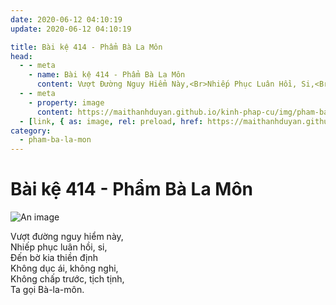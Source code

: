 ```yaml
---
date: 2020-06-12 04:10:19
update: 2020-06-12 04:10:19

title: Bài kệ 414 - Phẩm Bà La Môn
head:
  - - meta
    - name: Bài kệ 414 - Phẩm Bà La Môn
      content: Vượt Đường Nguy Hiểm Này,<Br>Nhiếp Phục Luân Hồi, Si,<Br>Ðến Bờ Kia Thiền Định<Br>Không Dục Ái, Không Nghi,<Br>Không Chấp Trước, Tịch Tịnh,<Br>Ta Gọi Bà-La-Môn.<Br>
  - - meta
    - property: image
      content: https://maithanhduyan.github.io/kinh-phap-cu/img/pham-ba-la-mon/pham-ba-la-mon-414.jpg
  - [link, { as: image, rel: preload, href: https://maithanhduyan.github.io/kinh-phap-cu/img/pham-ba-la-mon/pham-ba-la-mon-414.jpg }]
category:
  - pham-ba-la-mon
---
```


# Bài kệ 414 - Phẩm Bà La Môn

![An image](/img/pham-ba-la-mon/pham-ba-la-mon-414.jpg)

Vượt đường nguy hiểm này,<br>Nhiếp phục luân hồi, si,<br>Ðến bờ kia thiền định<br>Không dục ái, không nghi,<br>Không chấp trước, tịch tịnh,<br>Ta gọi Bà-la-môn.<br>
